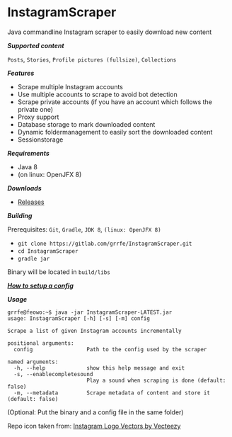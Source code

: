 # InstagramScraper

Java commandline Instagram scraper to easily download new content

***Supported content***

`Posts`, `Stories`, `Profile pictures (fullsize)`, `Collections`

***Features***

* Scrape multiple Instagram accounts
* Use multiple accounts to scrape to avoid bot detection
* Scrape private accounts (if you have an account which follows the private one)
* Proxy support
* Database storage to mark downloaded content
* Dynamic foldermanagement to easily sort the downloaded content
* Sessionstorage 

***Requirements***

* Java 8
* (on linux: OpenJFX 8)


***Downloads***

* [Releases](https://gitlab.com/grrfe/InstagramScraper/-/releases)

***Building***

Prerequisites: `Git`, `Gradle`, `JDK 8`, `(linux: OpenJFX 8)`

* `git clone https://gitlab.com/grrfe/InstagramScraper.git`
* `cd InstagramScraper`
* `gradle jar`

Binary will be located in `build/libs`

***[How to setup a config ](config_example/instagram_config_tutorial.md)***

***Usage***
```
grrfe@feowo:~$ java -jar InstagramScraper-LATEST.jar
usage: InstagramScraper [-h] [-s] [-m] config

Scrape a list of given Instagram accounts incrementally

positional arguments:
  config                 Path to the config used by the scraper

named arguments:
  -h, --help             show this help message and exit
  -s, --enablecompletesound
                         Play a sound when scraping is done (default: false)
  -m, --metadata         Scrape metadata of content and store it (default: false)
```

(Optional: Put the binary and a config file in the same folder)

Repo icon taken from: [Instagram Logo Vectors by Vecteezy](https://www.vecteezy.com/free-vector/instagram-logo)
